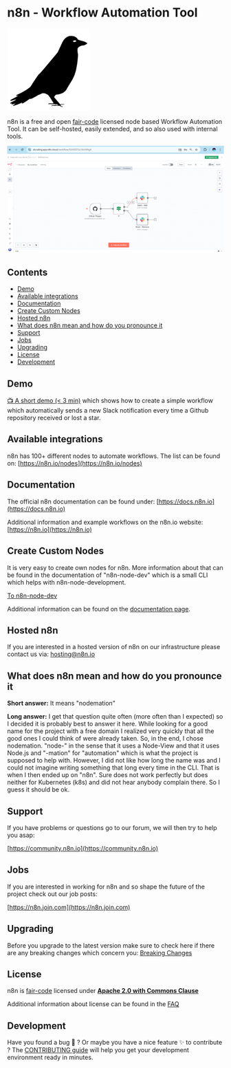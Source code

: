 # n8n - Workflow Automation Tool

![n8n.io - Workflow Automation](https://raw.githubusercontent.com/n8n-io/n8n/master/assets/n8n-logo.png)

n8n is a free and open [fair-code](http://faircode.io) licensed node based Workflow Automation Tool. It can be self-hosted, easily extended, and so also used with internal tools.

<a href="https://raw.githubusercontent.com/n8n-io/n8n/master/assets/n8n-screenshot.png"><img src="https://raw.githubusercontent.com/n8n-io/n8n/master/assets/n8n-screenshot.png" width="550" alt="n8n.io - Screenshot"></a>


## Contents

<!-- TOC -->
- [Demo](#demo)
- [Available integrations](#available-integrations)
- [Documentation](#documentation)
- [Create Custom Nodes](#create-custom-nodes)
- [Hosted n8n](#hosted-n8n)
- [What does n8n mean and how do you pronounce it](#what-does-n8n-mean-and-how-do-you-pronounce-it)
- [Support](#support)
- [Jobs](#jobs)
- [Upgrading](#upgrading)
- [License](#license)
- [Development](#development)
<!-- /TOC -->

## Demo

[:tv: A short demo (< 3 min)](https://www.youtube.com/watch?v=3w7xIMKLVAg)
which shows how to create a simple workflow which automatically sends a new
Slack notification every time a Github repository received or lost a star.


## Available integrations

n8n has 100+ different nodes to automate workflows. The list can be found on: [https://n8n.io/nodes](https://n8n.io/nodes)


## Documentation

The official n8n documentation can be found under: [https://docs.n8n.io](https://docs.n8n.io)

Additional information and example workflows on the n8n.io website: [https://n8n.io](https://n8n.io)


## Create Custom Nodes

It is very easy to create own nodes for n8n. More information about that can
be found in the documentation of "n8n-node-dev" which is a small CLI which
helps with n8n-node-development.

[To n8n-node-dev](https://github.com/n8n-io/n8n/tree/master/packages/node-dev)

Additional information can be found on the  [ documentation page](https://docs.n8n.io/#/create-node).


## Hosted n8n

If you are interested in a hosted version of n8n on our infrastructure please contact us via:
[hosting@n8n.io](mailto:hosting@n8n.io)



## What does n8n mean and how do you pronounce it

**Short answer:** It means "nodemation"

**Long answer:** I get that question quite often (more often than I expected)
so I decided it is probably best to answer it here. While looking for a
good name for the project with a free domain I realized very quickly that all the
good ones I could think of were already taken. So, in the end, I chose
nodemation. "node-" in the sense that it uses a Node-View and that it uses
Node.js and "-mation" for "automation" which is what the project is supposed to help with.
However, I did not like how long the name was and I could not imagine writing
something that long every time in the CLI. That is when I then ended up on
"n8n". Sure does not work perfectly but does neither for Kubernetes (k8s) and
did not hear anybody complain there. So I guess it should be ok.


## Support

If you have problems or questions go to our forum, we will then try to help you asap:

[https://community.n8n.io](https://community.n8n.io)



## Jobs

If you are interested in working for n8n and so shape the future of the project
check out our job posts:

[https://n8n.join.com](https://n8n.join.com)


## Upgrading

Before you upgrade to the latest version make sure to check here if there are any breaking changes which concern you:
[Breaking Changes](https://github.com/n8n-io/n8n/blob/master/packages/cli/BREAKING-CHANGES.md)


## License

n8n is [fair-code](http://faircode.io) licensed under [**Apache 2.0 with Commons Clause**](https://github.com/n8n-io/n8n/blob/master/packages/cli/LICENSE.md)

Additional information about license can be found in the [FAQ](https://docs.n8n.io/#/faq?id=license)


## Development

Have you found a bug :bug: ? Or maybe you have a nice feature :sparkles: to contribute ? The [CONTRIBUTING guide](https://github.com/n8n-io/n8n/blob/master/CONTRIBUTING.md) will help you get your development environment ready in minutes.
